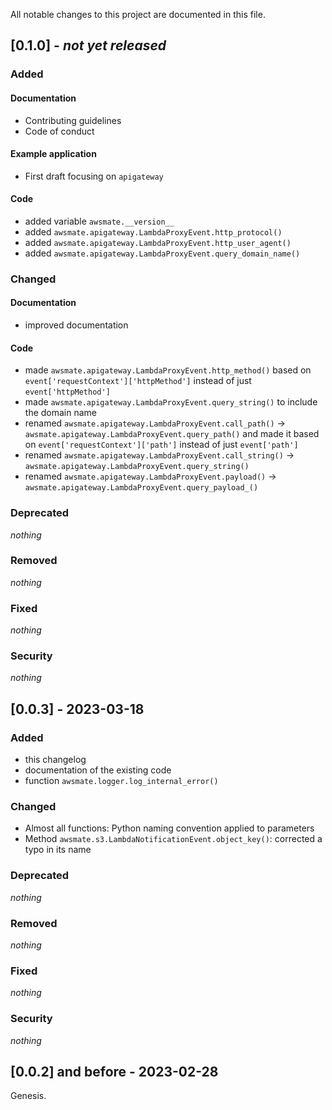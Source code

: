 All notable changes to this project are documented in this file.

## [0.1.0] - *not yet released*

### Added

#### Documentation
- Contributing guidelines
- Code of conduct

#### Example application
- First draft focusing on `apigateway`

#### Code
- added variable `awsmate.__version__` 
- added `awsmate.apigateway.LambdaProxyEvent.http_protocol()`
- added `awsmate.apigateway.LambdaProxyEvent.http_user_agent()`
- added `awsmate.apigateway.LambdaProxyEvent.query_domain_name()`

### Changed

#### Documentation
- improved documentation

#### Code
- made `awsmate.apigateway.LambdaProxyEvent.http_method()` based on `event['requestContext']['httpMethod']` instead of just `event['httpMethod']`
- made `awsmate.apigateway.LambdaProxyEvent.query_string()` to include the domain name
- renamed `awsmate.apigateway.LambdaProxyEvent.call_path()` -> `awsmate.apigateway.LambdaProxyEvent.query_path()` and made it based on `event['requestContext']['path']` instead of just `event['path']`
- renamed `awsmate.apigateway.LambdaProxyEvent.call_string()` -> `awsmate.apigateway.LambdaProxyEvent.query_string()`
- renamed `awsmate.apigateway.LambdaProxyEvent.payload()` -> `awsmate.apigateway.LambdaProxyEvent.query_payload_()`

### Deprecated

*nothing*

### Removed

*nothing*

### Fixed

*nothing*

### Security

*nothing*

## [0.0.3] - 2023-03-18

### Added

- this changelog
- documentation of the existing code
- function `awsmate.logger.log_internal_error()`

### Changed

- Almost all functions: Python naming convention applied to parameters
- Method `awsmate.s3.LambdaNotificationEvent.object_key()`: corrected a typo in its name

### Deprecated

*nothing*

### Removed

*nothing*

### Fixed

*nothing*

### Security

*nothing*

## [0.0.2] and before - 2023-02-28

Genesis.

